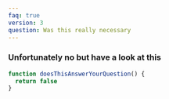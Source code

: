 ```yaml
---
faq: true
version: 3
question: Was this really necessary
---
```


### Unfortunately no but have a look at this

```js
function doesThisAnswerYourQuestion() {
  return false
}
```
